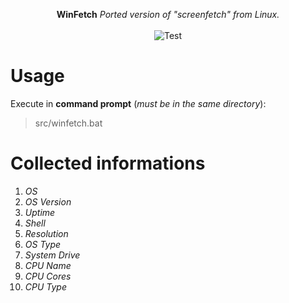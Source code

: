 <p align="center">
	<b>WinFetch</b>
	<i>Ported version of "screenfetch" from Linux.</i>
	<br><br>
	<img alt="Test" src="https://github.com/hXR16F/WinFetch/blob/master/media/Screenshot_1.png?raw=true">
</p>

# Usage
Execute in **command prompt** (*must be in the same directory*):
> src/winfetch.bat

# Collected informations
1. *OS*
2. *OS Version*
3. *Uptime*
4. *Shell*
5. *Resolution*
6. *OS Type*
7. *System Drive*
8. *CPU Name*
9. *CPU Cores*
10. *CPU Type* 

